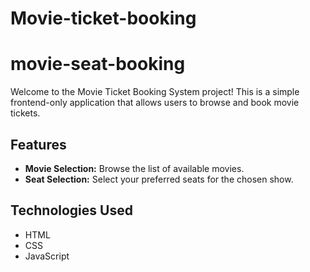 # Movie-ticket-booking
# movie-seat-booking


Welcome to the Movie Ticket Booking System project! This is a simple frontend-only application that allows users to browse and book movie tickets.

## Features

- **Movie Selection:** Browse the list of available movies.
- **Seat Selection:** Select your preferred seats for the chosen show.

## Technologies Used

- HTML
- CSS
- JavaScript
